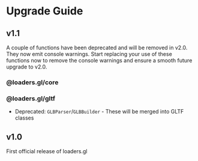 # Upgrade Guide

## v1.1

A couple of functions have been deprecated and will be removed in v2.0. They now emit console warnings. Start replacing your use of these functions now to remove the console warnings and ensure a smooth future upgrade to v2.0.


### @loaders.gl/core

### @loaders.gl/gltf

- Deprecated: `GLBParser`/`GLBBuilder` - These will be merged into GLTF classes


## v1.0

First official release of loaders.gl
